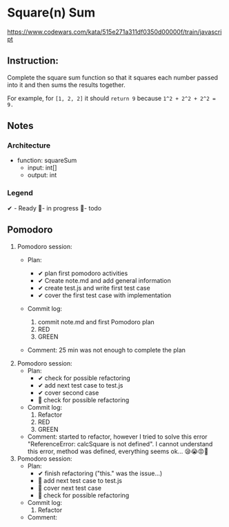 # Square(n) Sum
https://www.codewars.com/kata/515e271a311df0350d00000f/train/javascript
## Instruction:
Complete the square sum function so that it squares each number passed into it and then sums the results together.

For example, for ```[1, 2, 2]``` it should ```return 9``` because ```1^2 + 2^2 + 2^2 = 9.```


## Notes
### Architecture
* function: squareSum
    * input: int[]
    * output: int
	
### Legend
 ✔ - Ready
 🚧- in progress
 📃- todo
 
## Pomodoro
1. Pomodoro session:
    * Plan:  
        * ✔ plan first pomodoro activities
        * ✔ Create note.md and add general information 
        * ✔ create test.js and write first test case
        * ✔ cover the first test case with implementation

    * Commit log:
        1. commit note.md and first Pomodoro plan
        1. RED
        1. GREEN

    * Comment: 25 min was not enough to complete the plan
1. Pomodoro session:
    * Plan: 
        * ✔ check for possible refactoring
        * ✔ add next test case to test.js
        * ✔ cover second case
        * 🚧 check for possible refactoring
    * Commit log:
        1. Refactor    
        1. RED
        1. GREEN
    * Comment: started to refactor, however I tried to solve this error "ReferenceError: calcSquare is not defined". I cannot understand this error, method was defined, everything seems ok... 😪😭😡💩 
1. Pomodoro session:
    * Plan:
        * ✔ finish refactoring ("this." was the issue...)
        * 📃 add next test case to test.js
        * 📃 cover next test case
        * 📃 check for possible refactoring
    * Commit log:
        1. Refactor 
    * Comment: